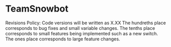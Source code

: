 # TeamSnowbot
Revisions Policy: Code versions will be written as X.XX The hundreths place corresponds to bug fixes and small variable changes. The tenths place corresponds to small features being implemented such as a new switch. The ones place corresponds to large feature changes. 
